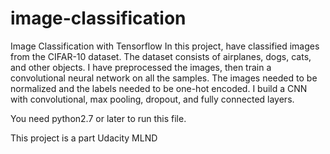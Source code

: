 # image-classification
Image Classification with Tensorflow
In this project, have classified images from the CIFAR-10 dataset. The dataset consists of airplanes, dogs, cats, and other objects. I have preprocessed the images, then train a convolutional neural network on all the samples. The images needed to be normalized and the labels needed to be one-hot encoded. I build a CNN with convolutional, max pooling, dropout, and fully connected layers.

You need python2.7 or later to run this file.

This project is a part Udacity MLND 
